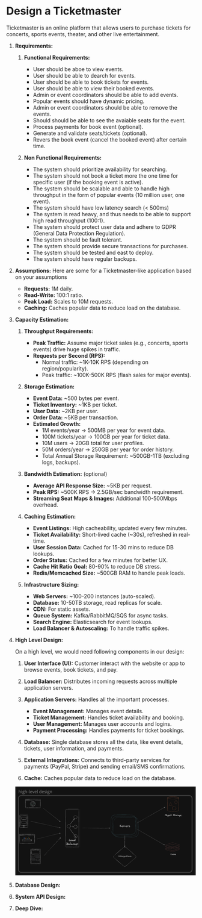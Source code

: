 # Design a Ticketmaster

Ticketmaster is an online platform that allows users to purchase tickets for concerts, sports events, theater, and other live entertainment.

1.  **Requirements:**

    1. **Functional Requirements:**

       - User should be aboe to view events.
       - User should be able to dearch for events.
       - User should be able to book tickets for events.
       - User should be able to view their booked events.
       - Admin or event coordinators should be able to add events.
       - Popular events should have dynamic pricing.
       - Admin or event coordinators should be able to remove the events.
       - Should should be able to see the avaiable seats for the event.
       - Process payments for book event (optional).
       - Generate and validate seats/tickets (optional).
       - Revers the book event (cancel the booked event) after certain time.

    2. **Non Functional Requirements:**

       - The system should prioritize availability for searching.
       - The system should not book a ticket more the one time for specific user (if the booking event is active).
       - The system should be scalable and able to handle high throughput in the form of popular events (10 million user, one event).
       - The system should have low latency search (< 500ms)
       - The system is read heavy, and thus needs to be able to support high read throughput (100:1).
       - The system should protect user data and adhere to GDPR (General Data Protection Regulation).
       - The system should be fault tolerant.
       - The system should provide secure transactions for purchases.
       - The system should be tested and east to deploy.
       - The system should have regular backups.

2.  **Assumptions:** Here are some for a Ticketmaster-like application based on your assumptions

    - **Requests:** 1M daily.
    - **Read-Write:** 100:1 ratio.
    - **Peak Load:** Scales to 10M requests.
    - **Caching:** Caches popular data to reduce load on the database.

3.  **Capacity Estimation:**

    1.  **Throughput Requirements:**

        - **Peak Traffic:** Assume major ticket sales (e.g., concerts, sports events) drive huge spikes in traffic.
        - **Requests per Second (RPS):**
          - Normal traffic: ~1K-10K RPS (depending on region/popularity).
          - Peak traffic: ~100K-500K RPS (flash sales for major events).

    2.  **Storage Estimation:**

        - **Event Data:** ~500 bytes per event.
        - **Ticket Inventory:** ~1KB per ticket.
        - **User Data:** ~2KB per user.
        - **Order Data:** ~5KB per transaction.
        - **Estimated Growth:**
          - 1M events/year → 500MB per year for event data.
          - 100M tickets/year → 100GB per year for ticket data.
          - 10M users → 20GB total for user profiles.
          - 50M orders/year → 250GB per year for order history.
          - Total Annual Storage Requirement: ~500GB-1TB (excluding logs, backups).

    3.  **Bandwidth Estimation:** (optional)

        - **Average API Response Size:** ~5KB per request.
        - **Peak RPS:** ~500K RPS → 2.5GB/sec bandwidth requirement.
        - **Streaming Seat Maps & Images:** Additional 100-500Mbps overhead.

    4.  **Caching Estimation:**

        - **Event Listings:** High cacheability, updated every few minutes.
        - **Ticket Availability:** Short-lived cache (~30s), refreshed in real-time.
        - **User Session Data:** Cached for 15-30 mins to reduce DB lookups.
        - **Order Status:** Cached for a few minutes for better UX.
        - **Cache Hit Ratio Goal:** 80-90% to reduce DB stress.
        - **Redis/Memcached Size:** ~500GB RAM to handle peak loads.

    5.  **Infrastructure Sizing:**

        - **Web Servers:** ~100-200 instances (auto-scaled).
        - **Database:** 10-50TB storage, read replicas for scale.
        - **CDN:** For static assets.
        - **Queue System:** Kafka/RabbitMQ/SQS for async tasks.
        - **Search Engine:** Elasticsearch for event lookups.
        - **Load Balancer & Autoscaling:** To handle traffic spikes.

4.  **High Level Design:**

    On a high level, we would need following components in our design:

    1. **User Interface (UI):** Customer interact with the website or app to browse events, book tickets, and pay.

    2. **Load Balancer:** Distributes incoming requests across multiple application servers.

    3. **Application Servers:** Handles all the important processes.

       - **Event Management:** Manages event details.
       - **Ticket Management:** Handles ticket availability and booking.
       - **User Management:** Manages user accounts and logins.
       - **Payment Processing:** Handles payments for ticket bookings.

    4. **Database:** Single database stores all the data, like event details, tickets, user information, and payments.

    5. **External Integrations:** Connects to third-party services for payments (PayPal, Stripe) and sending email/SMS confirmations.

    6. **Cache:** Caches popular data to reduce load on the database.

    ![Design](ticketmaster.png)

5.  **Database Design:**

6.  **System API Design:**

7.  **Deep Dive:**
